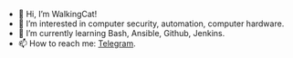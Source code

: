 - 👋 Hi, I’m WalkingCat!
- 👀 I’m interested in computer security, automation, computer hardware.
- 🌱 I’m currently learning Bash, Ansible, Github, Jenkins.
- 📫 How to reach me: <a href="https://t.me/walkingcat"> Telegram</a>.

<!---
iWalkingCat/iWalkingCat is a ✨ special ✨ repository because its `README.md` (this file) appears on your GitHub profile.
You can click the Preview link to take a look at your changes.
--->
